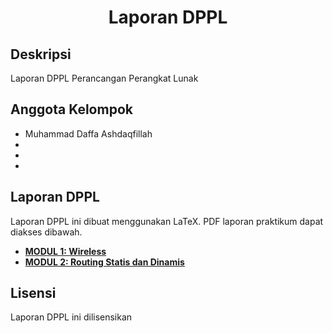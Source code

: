 <h1 align="center">Laporan DPPL</h1>

<p align="center">
</p>

## Deskripsi

Laporan DPPL Perancangan Perangkat Lunak

## Anggota Kelompok

- Muhammad Daffa Ashdaqfillah
- 
- 
- 

## Laporan DPPL

Laporan DPPL ini dibuat menggunakan LaTeX. PDF laporan praktikum dapat diakses dibawah.

- [__MODUL 1: Wireless__](https://daf2a.github.io/dppl_ppl/dppl-1.pdf)
- [__MODUL 2: Routing Statis dan Dinamis__](https://daf2a.github.io/dppl_ppl/dppl-2.pdf)

## Lisensi

Laporan DPPL ini dilisensikan
